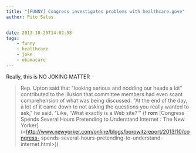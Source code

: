 ```yaml
---
title: "[FUNNY] Congress investigates problems with healthcare.gove"
author: Pito Salas


date: 2013-10-25T14:02:58
tags:
    - funny
    - healthcare
    - joke
    - obamacare
---
```




Really, this is NO JOKING MATTER

> Rep. Upton said that "looking serious and nodding our heads a lot"
> contributed to the illusion that committee members had even scant
> comprehension of what was being discussed. "At the end of the day, a lot of
> it came down to not asking the questions you really wanted to ask," he said.
> "Like, 'What exactly is a Web site?'" (f **rom**  [Congress Spends Several
> Hours Pretending to Understand Internet : The New
> Yorker](<http://www.newyorker.com/online/blogs/borowitzreport/2013/10/congress-
> spends-several-hours-pretending-to-understand-internet.html>))


